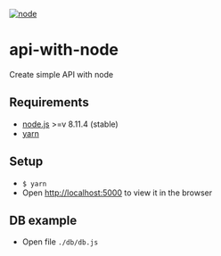 [![node](https://img.shields.io/badge/node-v8.11.4-1b7cbd.svg?style=flat-square)](https://nodejs.org/en/)

# api-with-node
Create simple API with node

## Requirements
* [node.js](https://nodejs.org) >=v 8.11.4 (stable)
* [yarn](http://yarnpkg.com)

## Setup

- `$ yarn`
- Open [http://localhost:5000](http://localhost:5000) to view it in the browser


## DB example
- Open file `./db/db.js`
